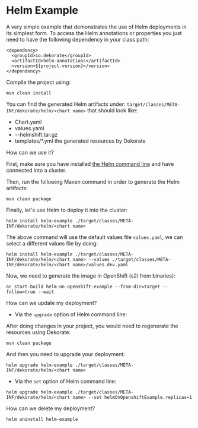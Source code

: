 # Helm Example 

A very simple example that demonstrates the use of Helm deployments in its simplest form.
To access the Helm annotations or properties you just need to have the following dependency in your
class path:

    <dependency>
      <groupId>io.dekorate</groupId>
      <artifactId>helm-annotations</artifactId>
      <version>${project.version}</version>
    </dependency>

Compile the project using:

    mvn clean install
    
You can find the generated Helm artifacts under: `target/classes/META-INF/dekorate/helm/<chart name>` that should look like:
- Chart.yaml
- values.yaml
- <chart name>-<chart version>-helmshift.tar.gz
- templates/*.yml the generated resources by Dekorate

How can we use it?

First, make sure you have installed [the Helm command line](https://helm.sh/docs/intro/install/) and have connected into a cluster.

Then, run the following Maven command in order to generate the Helm artifacts:

```shell
mvn clean package
```

Finally, let's use Helm to deploy it into the cluster:

```shell
helm install helm-example ./target/classes/META-INF/dekorate/helm/<chart name>
```

The above command will use the default values file `values.yaml`, we can select a different values file by doing:

```shell
helm install helm-example ./target/classes/META-INF/dekorate/helm/<chart name> --values ./target/classes/META-INF/dekorate/helm/<chart name>/values.dev.yaml
```

Now, we need to generate the image in OpenShift (s2i from binaries):

```shell
oc start-build helm-on-openshift-example --from-dir=target --follow=true --wait
```

How can we update my deployment?

- Via the `upgrade` option of Helm command line:

After doing changes in your project, you would need to regenerate the resources using Dekorate:

```shell
mvn clean package
```

And then you need to upgrade your deployment:

```shell
helm upgrade helm-example ./target/classes/META-INF/dekorate/helm/<chart name>
```

- Via the `set` option of Helm command line:

```shell
helm upgrade helm-example ./target/classes/META-INF/dekorate/helm/<chart name> --set helmOnOpenshiftExample.replicas=1
```

How can we delete my deployment?

```shell
helm uninstall helm-example
```
